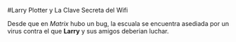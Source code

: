 #Larry Plotter y La Clave Secreta del Wifi

Desde que en *Matrix* hubo un bug, la escuala se encuentra asediada
por un virus contra el que **Larry** y sus amigos deberian luchar.
